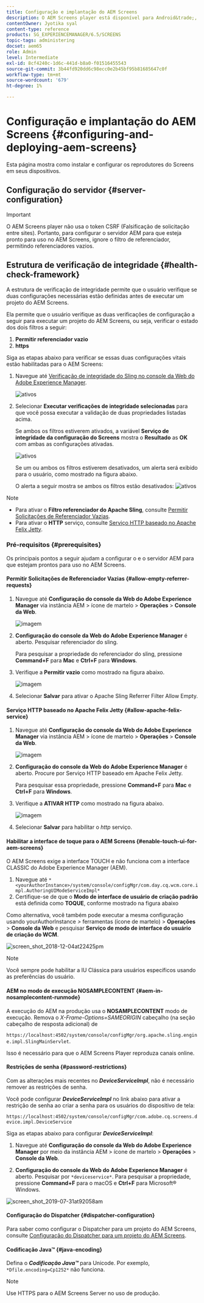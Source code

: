 ```yaml
---
title: Configuração e implantação do AEM Screens
description: O AEM Screens player está disponível para Android&trade;, Chrome OS, iOS e Windows. Saiba mais sobre a configuração e implantação do AEM Screens.
contentOwner: Jyotika syal
content-type: reference
products: SG_EXPERIENCEMANAGER/6.5/SCREENS
topic-tags: administering
docset: aem65
role: Admin
level: Intermediate
exl-id: 8cf4240c-1d6c-441d-b8a0-f01516455543
source-git-commit: 3b44fd920dd6c98ecc0e2b45bf95b81685647c0f
workflow-type: tm+mt
source-wordcount: '679'
ht-degree: 1%

---
```


# Configuração e implantação do AEM Screens {#configuring-and-deploying-aem-screens}

Esta página mostra como instalar e configurar os reprodutores do Screens em seus dispositivos.

## Configuração do servidor {#server-configuration}

>[!IMPORTANT]
>
>O AEM Screens player não usa o token CSRF (Falsificação de solicitação entre sites). Portanto, para configurar o servidor AEM para que esteja pronto para uso no AEM Screens, ignore o filtro de referenciador, permitindo referenciadores vazios.

## Estrutura de verificação de integridade {#health-check-framework}

A estrutura de verificação de integridade permite que o usuário verifique se duas configurações necessárias estão definidas antes de executar um projeto do AEM Screens.

Ela permite que o usuário verifique as duas verificações de configuração a seguir para executar um projeto do AEM Screens, ou seja, verificar o estado dos dois filtros a seguir:

1. **Permitir referenciador vazio**
2. **https**

Siga as etapas abaixo para verificar se essas duas configurações vitais estão habilitadas para o AEM Screens:

1. Navegue até [Verificação de integridade do Sling no console da Web do Adobe Experience Manager](http://localhost:4502/system/console/healthcheck?tags=screensconfigs&amp;overrideGlobalTimeout=).

   ![ativos](assets/health-check1.png)


2. Selecionar **Executar verificações de integridade selecionadas** para que você possa executar a validação de duas propriedades listadas acima.

   Se ambos os filtros estiverem ativados, a variável **Serviço de integridade da configuração do Screens** mostra o **Resultado** as **OK** com ambas as configurações ativadas.

   ![ativos](assets/health-check2.png)

   Se um ou ambos os filtros estiverem desativados, um alerta será exibido para o usuário, como mostrado na figura abaixo.

   O alerta a seguir mostra se ambos os filtros estão desativados:
   ![ativos](assets/health-check3.png)

>[!NOTE]
>
>* Para ativar o **Filtro referenciador do Apache Sling**, consulte [Permitir Solicitações de Referenciador Vazias](/help/user-guide/configuring-screens-introduction.md#allow-empty-referrer-requests).
>* Para ativar o **HTTP** serviço, consulte [Serviço HTTP baseado no Apache Felix Jetty](/help/user-guide/configuring-screens-introduction.md#allow-apache-felix-service).

### Pré-requisitos {#prerequisites}

Os principais pontos a seguir ajudam a configurar o e o servidor AEM para que estejam prontos para uso no AEM Screens.

#### Permitir Solicitações de Referenciador Vazias {#allow-empty-referrer-requests}

1. Navegue até **Configuração do console da Web do Adobe Experience Manager** via instância AEM > ícone de martelo > **Operações** > **Console da Web**.

   ![imagem](assets/config/empty-ref1.png)

1. **Configuração do console da Web do Adobe Experience Manager** é aberto. Pesquisar referenciador do sling.

   Para pesquisar a propriedade do referenciador do sling, pressione **Command+F** para **Mac** e **Ctrl+F** para **Windows**.

1. Verifique a **Permitir vazio** como mostrado na figura abaixo.

   ![imagem](assets/config/empty-ref2.png)

1. Selecionar **Salvar** para ativar o Apache Sling Referrer Filter Allow Empty.


#### Serviço HTTP baseado no Apache Felix Jetty {#allow-apache-felix-service}

1. Navegue até **Configuração do console da Web do Adobe Experience Manager** via instância AEM > ícone de martelo > **Operações** > **Console da Web**.

   ![imagem](assets/config/empty-ref1.png)

1. **Configuração do console da Web do Adobe Experience Manager** é aberto. Procure por Serviço HTTP baseado em Apache Felix Jetty.

   Para pesquisar essa propriedade, pressione **Command+F** para **Mac** e **Ctrl+F** para **Windows**.

1. Verifique a **ATIVAR HTTP** como mostrado na figura abaixo.

   ![imagem](assets/config/config-1.png)

1. Selecionar **Salvar** para habilitar o *http* serviço.

#### Habilitar a interface de toque para o AEM Screens {#enable-touch-ui-for-aem-screens}

O AEM Screens exige a interface TOUCH e não funciona com a interface CLASSIC do Adobe Experience Manager (AEM).

1. Navegue até `*<yourAuthorInstance>/system/console/configMgr/com.day.cq.wcm.core.impl.AuthoringUIModeServiceImpl*`
1. Certifique-se de que o **Modo de interface de usuário de criação padrão** está definida como **TOQUE**, conforme mostrado na figura abaixo

Como alternativa, você também pode executar a mesma configuração usando yourAuthorInstance *>* ferramentas (ícone de martelo) > **Operações** > **Console da Web** e pesquisar **Serviço de modo de interface do usuário de criação do WCM**.

![screen_shot_2018-12-04at22425pm](assets/screen_shot_2018-12-04at22425pm.png)

>[!NOTE]
>
>Você sempre pode habilitar a IU Clássica para usuários específicos usando as preferências do usuário.

#### AEM no modo de execução NOSAMPLECONTENT {#aem-in-nosamplecontent-runmode}

A execução do AEM na produção usa o **NOSAMPLECONTENT** modo de execução. Remova o *X-Frame-Options=SAMEORIGIN* cabeçalho (na seção cabeçalho de resposta adicional) de

`https://localhost:4502/system/console/configMgr/org.apache.sling.engine.impl.SlingMainServlet`.

Isso é necessário para que o AEM Screens Player reproduza canais online.

#### Restrições de senha {#password-restrictions}

Com as alterações mais recentes no ***DeviceServiceImpl***, não é necessário remover as restrições de senha.

Você pode configurar ***DeviceServiceImpl*** no link abaixo para ativar a restrição de senha ao criar a senha para os usuários do dispositivo de tela:

`https://localhost:4502/system/console/configMgr/com.adobe.cq.screens.device.impl.DeviceService`

Siga as etapas abaixo para configurar ***DeviceServiceImpl***:

1. Navegue até **Configuração do console da Web do Adobe Experience Manager** por meio da instância AEM > ícone de martelo > **Operações** > **Console da Web**.

1. **Configuração do console da Web do Adobe Experience Manager** é aberto. Pesquisar por `*deviceservice*`. Para pesquisar a propriedade, pressione **Command+F** para o macOS e **Ctrl+F** para Microsoft® Windows.

![screen_shot_2019-07-31at92058am](assets/screen_shot_2019-07-31at92058am.png)

#### Configuração do Dispatcher {#dispatcher-configuration}

Para saber como configurar o Dispatcher para um projeto do AEM Screens, consulte [Configuração do Dispatcher para um projeto do AEM Screens](dispatcher-configurations-aem-screens.md).

#### Codificação Java™ {#java-encoding}

Defina o ***Codificação Java™*** para Unicode. Por exemplo, `*Dfile.encoding=Cp1252*` não funciona.

>[!NOTE]
>
>Use HTTPS para o AEM Screens Server no uso de produção.
